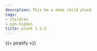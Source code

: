 ```yaml
---
descrption: This be a demo child plank
tags:
- children
- non-hidden
title: plank 1-1-3
---
```

{{< piratify >}}